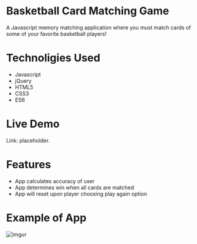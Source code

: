 # Basketball Card Matching Game

A Javascript memory matching application where you must match cards of some of your favorite basketball players! 

# Technoligies Used
- Javascript
- jQuery
- HTML5
- CSS3
- ES6

# Live Demo
Link: placeholder.

# Features
- App calculates accuracy of user
- App determines win when all cards are matched
- App will reset upon player choosing play again option

# Example of App
![Imgur](https://i.imgur.com/OYLZ8EL.png)
